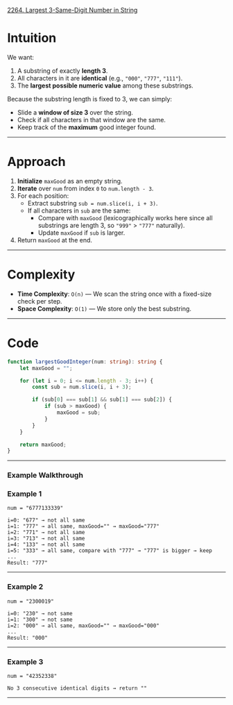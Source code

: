 [2264. Largest 3-Same-Digit Number in String](https://leetcode.com/problems/largest-3-same-digit-number-in-string/)

# Intuition

We want:

1. A substring of exactly **length 3**.
2. All characters in it are **identical** (e.g., `"000"`, `"777"`, `"111"`).
3. The **largest possible numeric value** among these substrings.

Because the substring length is fixed to 3, we can simply:

* Slide a **window of size 3** over the string.
* Check if all characters in that window are the same.
* Keep track of the **maximum** good integer found.

---

# Approach

1. **Initialize** `maxGood` as an empty string.
2. **Iterate** over `num` from index `0` to `num.length - 3`.
3. For each position:
   * Extract substring `sub = num.slice(i, i + 3)`.
   * If all characters in `sub` are the same:
     * Compare with `maxGood` (lexicographically works here since all substrings are length 3, so `"999"` > `"777"` naturally).
     * Update `maxGood` if `sub` is larger.
4. Return `maxGood` at the end.

---

# Complexity

* **Time Complexity**: `O(n)` — We scan the string once with a fixed-size check per step.
* **Space Complexity**: `O(1)` — We store only the best substring.

---

# Code

```ts
function largestGoodInteger(num: string): string {
    let maxGood = "";

    for (let i = 0; i <= num.length - 3; i++) {
        const sub = num.slice(i, i + 3);

        if (sub[0] === sub[1] && sub[1] === sub[2]) {
            if (sub > maxGood) {
                maxGood = sub;
            }
        }
    }

    return maxGood;
}
```

---

### Example Walkthrough

### Example 1

```
num = "6777133339"

i=0: "677" → not all same
i=1: "777" → all same, maxGood="" → maxGood="777"
i=2: "771" → not all same
i=3: "713" → not all same
i=4: "133" → not all same
i=5: "333" → all same, compare with "777" → "777" is bigger → keep
...
Result: "777"
```

---

### Example 2

```
num = "2300019"

i=0: "230" → not same
i=1: "300" → not same
i=2: "000" → all same, maxGood="" → maxGood="000"
...
Result: "000"
```

---

### Example 3

```
num = "42352338"

No 3 consecutive identical digits → return ""
```

---
